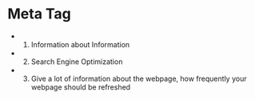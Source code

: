 # Meta Tag
- 1) Information about Information 
- 2) Search Engine Optimization 
- 3) Give a lot of information about the webpage, how frequently your webpage should be refreshed 